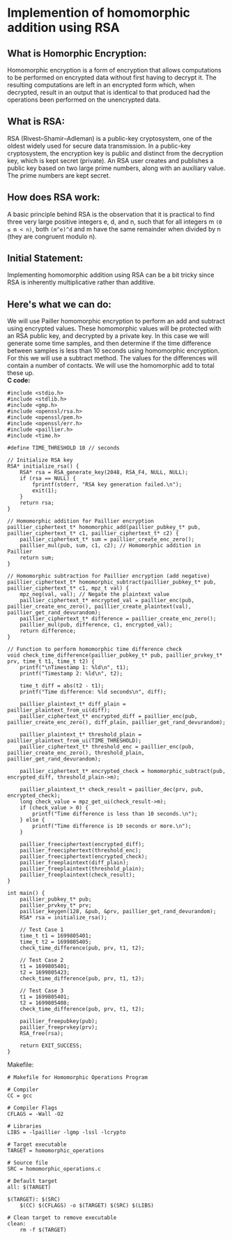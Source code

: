 # Implemention of homomorphic addition using RSA

## What is Homorphic Encryption:
Homomorphic encryption is a form of encryption that allows computations to be performed on encrypted data without first having to decrypt it. The resulting computations are left in an encrypted form which, when decrypted, result in an output that is identical to that produced had the operations been performed on the unencrypted data.

## What is RSA:
RSA (Rivest–Shamir–Adleman) is a public-key cryptosystem, one of the oldest widely used for secure data transmission. In a public-key cryptosystem, the encryption key is public and distinct from the decryption key, which is kept secret (private). An RSA user creates and publishes a public key based on two large prime numbers, along with an auxiliary value. The prime numbers are kept secret.

## How does RSA work:
A basic principle behind RSA is the observation that it is practical to find three very large positive integers e, d, and n, such that for all integers m `(0 ≤ m < n)`, both ``(m^e)^d`` and m have the same remainder when divided by n (they are congruent modulo n).


## Initial Statement:
Implementing homomorphic addition using RSA can be a bit tricky since RSA is inherently multiplicative rather than additive.

## Here's what we can do:
We will use Pailler homomorphic encryption to perform an add and subtract using encrypted values. These homomorphic values will be protected with an RSA public key, and decrypted by a private key. In this case we will generate some time samples, and then determine if the time difference between samples is less than 10 seconds using homomorphic encryption. For this we will use a subtract method. The values for the differences will contain a number of contacts. We will use the homomorphic add to total these up.<br>
<b>C code:</b>
```C[]
#include <stdio.h>
#include <stdlib.h>
#include <gmp.h>
#include <openssl/rsa.h>
#include <openssl/pem.h>
#include <openssl/err.h>
#include <paillier.h>
#include <time.h>

#define TIME_THRESHOLD 10 // seconds

// Initialize RSA key
RSA* initialize_rsa() {
    RSA* rsa = RSA_generate_key(2048, RSA_F4, NULL, NULL);
    if (rsa == NULL) {
        fprintf(stderr, "RSA key generation failed.\n");
        exit(1);
    }
    return rsa;
}

// Homomorphic addition for Paillier encryption
paillier_ciphertext_t* homomorphic_add(paillier_pubkey_t* pub, paillier_ciphertext_t* c1, paillier_ciphertext_t* c2) {
    paillier_ciphertext_t* sum = paillier_create_enc_zero();
    paillier_mul(pub, sum, c1, c2); // Homomorphic addition in Paillier
    return sum;
}

// Homomorphic subtraction for Paillier encryption (add negative)
paillier_ciphertext_t* homomorphic_subtract(paillier_pubkey_t* pub, paillier_ciphertext_t* c1, mpz_t val) {
    mpz_neg(val, val); // Negate the plaintext value
    paillier_ciphertext_t* encrypted_val = paillier_enc(pub, paillier_create_enc_zero(), paillier_create_plaintext(val), paillier_get_rand_devurandom);
    paillier_ciphertext_t* difference = paillier_create_enc_zero();
    paillier_mul(pub, difference, c1, encrypted_val);
    return difference;
}

// Function to perform homomorphic time difference check
void check_time_difference(paillier_pubkey_t* pub, paillier_prvkey_t* prv, time_t t1, time_t t2) {
    printf("\nTimestamp 1: %ld\n", t1);
    printf("Timestamp 2: %ld\n", t2);

    time_t diff = abs(t2 - t1);
    printf("Time difference: %ld seconds\n", diff);

    paillier_plaintext_t* diff_plain = paillier_plaintext_from_ui(diff);
    paillier_ciphertext_t* encrypted_diff = paillier_enc(pub, paillier_create_enc_zero(), diff_plain, paillier_get_rand_devurandom);

    paillier_plaintext_t* threshold_plain = paillier_plaintext_from_ui(TIME_THRESHOLD);
    paillier_ciphertext_t* threshold_enc = paillier_enc(pub, paillier_create_enc_zero(), threshold_plain, paillier_get_rand_devurandom);

    paillier_ciphertext_t* encrypted_check = homomorphic_subtract(pub, encrypted_diff, threshold_plain->m);

    paillier_plaintext_t* check_result = paillier_dec(prv, pub, encrypted_check);
    long check_value = mpz_get_ui(check_result->m);
    if (check_value > 0) {
        printf("Time difference is less than 10 seconds.\n");
    } else {
        printf("Time difference is 10 seconds or more.\n");
    }

    paillier_freeciphertext(encrypted_diff);
    paillier_freeciphertext(threshold_enc);
    paillier_freeciphertext(encrypted_check);
    paillier_freeplaintext(diff_plain);
    paillier_freeplaintext(threshold_plain);
    paillier_freeplaintext(check_result);
}
```
```
int main() {
    paillier_pubkey_t* pub;
    paillier_prvkey_t* prv;
    paillier_keygen(128, &pub, &prv, paillier_get_rand_devurandom);
    RSA* rsa = initialize_rsa();

    // Test Case 1
    time_t t1 = 1699805401;
    time_t t2 = 1699805405;
    check_time_difference(pub, prv, t1, t2);

    // Test Case 2
    t1 = 1699805401;
    t2 = 1699805423;
    check_time_difference(pub, prv, t1, t2);

    // Test Case 3
    t1 = 1699805401;
    t2 = 1699805408;
    check_time_difference(pub, prv, t1, t2);

    paillier_freepubkey(pub);
    paillier_freeprvkey(prv);
    RSA_free(rsa);

    return EXIT_SUCCESS;
}
```
Makefile:
```makefile[]
# Makefile for Homomorphic Operations Program

# Compiler
CC = gcc

# Compiler Flags
CFLAGS = -Wall -O2

# Libraries
LIBS = -lpaillier -lgmp -lssl -lcrypto

# Target executable
TARGET = homomorphic_operations

# Source file
SRC = homomorphic_operations.c

# Default target
all: $(TARGET)

$(TARGET): $(SRC)
	$(CC) $(CFLAGS) -o $(TARGET) $(SRC) $(LIBS)

# Clean target to remove executable
clean:
	rm -f $(TARGET)
```

